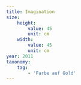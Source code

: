 ```yaml
---
title: Imagination
size:
    height:
        value: 45
        unit: cm
    width:
        value: 45
        unit: cm
year: 2011
taxonomy:
    tag:
        - 'Farbe auf Gold'
---
```

